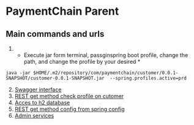 # PaymentChain Parent

## Main commands and urls

1. - Execute jar form terminal, passginspring boot profile, change the path, and change the profile by your desired \*

```shell
java -jar $HOME/.m2/repository/com/paymentchain/customer/0.0.1-SNAPSHOT/customer-0.0.1-SNAPSHOT.jar  --spring.profiles.active=prd
```

2. [Swagger interface](http://localhost:8081/swagger-ui/index.html)
3. [REST get method check profile on cutomer](http://localhost:8081/customer/check)
4. [Acces to h2 database](http://localhost:8081/h2-console/)
5. [REST get method config from spring config](http://localhost:8888/customer-dev/development)
6. [Admin services](http://localhost:8762/applications)
